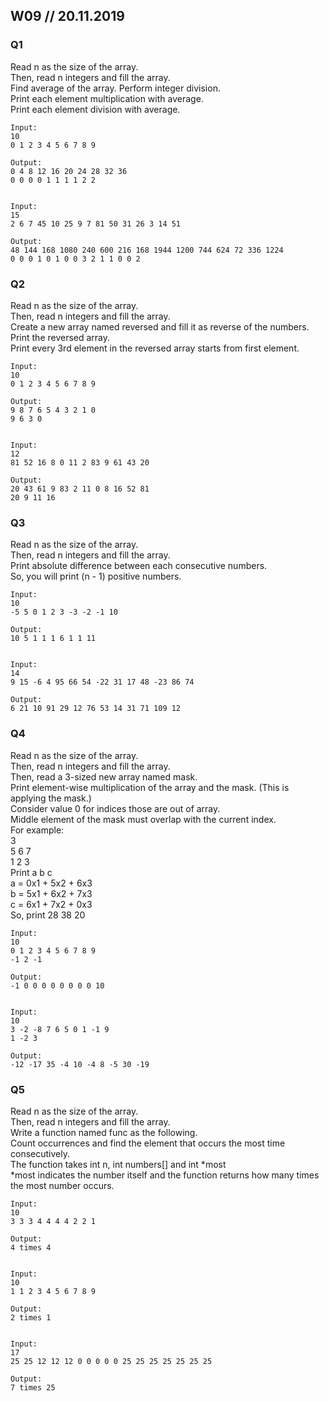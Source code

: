 ## W09 // 20.11.2019

### Q1

Read n as the size of the array.  
Then, read n integers and fill the array.  
Find average of the array. Perform integer division.  
Print each element multiplication with average.  
Print each element division with average.  

    Input:  
    10  
    0 1 2 3 4 5 6 7 8 9

    Output:  
    0 4 8 12 16 20 24 28 32 36  
    0 0 0 0 1 1 1 1 2 2
  
  
    Input:  
    15  
    2 6 7 45 10 25 9 7 81 50 31 26 3 14 51

    Output:  
    48 144 168 1080 240 600 216 168 1944 1200 744 624 72 336 1224  
    0 0 0 1 0 1 0 0 3 2 1 1 0 0 2 


### Q2

Read n as the size of the array.  
Then, read n integers and fill the array.  
Create a new array named reversed and fill it as reverse of the numbers.  
Print the reversed array.  
Print every 3rd element in the reversed array starts from first element.  

    Input:  
    10  
    0 1 2 3 4 5 6 7 8 9

    Output:  
    9 8 7 6 5 4 3 2 1 0  
    9 6 3 0
    
    
    Input:  
    12  
    81 52 16 8 0 11 2 83 9 61 43 20

    Output:  
    20 43 61 9 83 2 11 0 8 16 52 81  
    20 9 11 16 


### Q3

Read n as the size of the array.  
Then, read n integers and fill the array.  
Print absolute difference between each consecutive numbers.  
So, you will print (n - 1) positive numbers.  

    Input:  
    10  
    -5 5 0 1 2 3 -3 -2 -1 10

    Output:  
    10 5 1 1 1 6 1 1 11


    Input:  
    14  
    9 15 -6 4 95 66 54 -22 31 17 48 -23 86 74

    Output:  
    6 21 10 91 29 12 76 53 14 31 71 109 12 


### Q4

Read n as the size of the array.  
Then, read n integers and fill the array.  
Then, read a 3-sized new array named mask.  
Print element-wise multiplication of the array and the mask. (This is applying the mask.)  
Consider value 0 for indices those are out of array.  
Middle element of the mask must overlap with the current index.  
For example:  
3  
5 6 7  
1 2 3  
Print a b c  
a = 0x1 + 5x2 + 6x3  
b = 5x1 + 6x2 + 7x3  
c = 6x1 + 7x2 + 0x3  
So, print 28 38 20  

    Input:  
    10  
    0 1 2 3 4 5 6 7 8 9  
    -1 2 -1

    Output:  
    -1 0 0 0 0 0 0 0 0 10


    Input:  
    10  
    3 -2 -8 7 6 5 0 1 -1 9  
    1 -2 3

    Output:  
    -12 -17 35 -4 10 -4 8 -5 30 -19



### Q5

Read n as the size of the array.  
Then, read n integers and fill the array.  
Write a function named func as the following.  
Count occurrences and find the element that occurs the most time consecutively.  
The function takes int n, int numbers[] and int *most  
*most indicates the number itself and the function returns how many times the most number occurs.  

    Input:  
    10  
    3 3 3 4 4 4 4 2 2 1

    Output:  
    4 times 4


    Input:  
    10  
    1 1 2 3 4 5 6 7 8 9

    Output:  
    2 times 1


    Input:  
    17  
    25 25 12 12 12 0 0 0 0 0 25 25 25 25 25 25 25

    Output:  
    7 times 25
